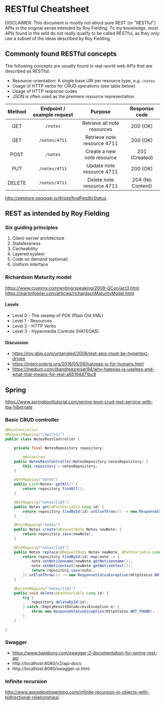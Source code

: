 # RESTful Cheatsheet

DISCLAIMER: This document is mostly *not* about pure REST (or "RESTful") APIs in the original sense intended by Roy Fielding. To my knowledge, most APIs found in the wild do not really qualify to be called RESTful, as they only use a subset of the ideas described by Roy Fielding.

## Commonly found RESTful concepts

The following concepts are usually found in real-world web APIs that are described as RESTful:

* Resource-orientation: A single base URI per resource type, e.g. ```/notes```
* Usage of HTTP verbs for CRUD operations (see table below)
* Usage of HTTP response codes
* JSON is often used as the premiere resource representation

| Method | Endpoint / example request |           Purpose           |   Response code  |
|:------:|:--------------------------:|:---------------------------:|:----------------:|
| GET    | ```/notes```               | Retrieve all note resources |     200 (OK)     |
| GET    | ```/notes/4711```          | Retrieve note resource 4711 |     200 (OK)     |
| POST   | ```/notes```               | Create a new note resource  |   201 (Created)  |
| PUT    | ```/notes/4711```          | Update note resource 4711   |     200 (OK)     |
| DELETE | ```/notes/4711```          | Delete note resource 4711   | 204 (No Content) |

http://petstore.swagger.io/#/pet/findPetsByStatus

## REST as intended by Roy Fielding

### Six guiding principles

1. Client-server architecture
1. Statelessness
1. Cacheability
1. Layered system
1. Code on demand (optional)
1. Uniform interface

### Richardson Maturity model

https://www.crummy.com/writing/speaking/2008-QCon/act3.html
https://martinfowler.com/articles/richardsonMaturityModel.html

#### Levels

* Level 0 - The swamp of POX (Plain Old XML)
* Level 1 - Resources
* Level 2 - HTTP Verbs
* Level 3 - Hypermedia Controls (HATEOAS)

#### Discussion

* https://roy.gbiv.com/untangled/2008/rest-apis-must-be-hypertext-driven
* https://intercoolerjs.org/2016/05/08/hatoeas-is-for-humans.html
* https://medium.com/@andreasreiser94/why-hateoas-is-useless-and-what-that-means-for-rest-a65194471bc8

## Spring

https://www.springboottutorial.com/spring-boot-crud-rest-service-with-jpa-hibernate

### Basic CRUD controller

```java
@RestController
@RequestMapping("/api/v1/")
public class NotesRestController {

	private final NotesRepository repository;

        @Autowired
	public NotesRestController(NotesRepository notesRepository) {
		this.repository = notesRepository;
	}

	@GetMapping("notes")
	public List<Notes> getAll() {
		return repository.findAll();
	}

	@GetMapping("notes/{id}")
	public Notes get(@PathVariable Long id) {
		return repository.findById(id).orElseThrow(() -> new ResponseStatusException(HttpStatus.NOT_FOUND));
	}

	@PostMapping("notes")
	public Notes create(@RequestBody Notes newNote) {
		return repository.save(newNote);
	}

	@PutMapping("notes/{id}")
	public Notes replace(@RequestBody Notes newNote, @PathVariable Long id) {
		return repository.findById(id).map(note -> {
			note.setNotizenname(newNote.getNotizenname());
			note.setNotizentext(newNote.getNotizentext());
			return repository.save(note);
		}).orElseThrow(() -> new ResponseStatusException(HttpStatus.NOT_FOUND));
	}

	@DeleteMapping("notes/{id}")
	public void delete(@PathVariable Long id) {
		try {
			repository.deleteById(id);
		} catch (EmptyResultDataAccessException e) {
			throw new ResponseStatusException(HttpStatus.NOT_FOUND);
		}
	}

}
```

### Swagger

* https://www.baeldung.com/swagger-2-documentation-for-spring-rest-api
* http://localhost:8080/v2/api-docs
* http://localhost:8080/swagger-ui.html


### Infinite recursion
http://www.appsdeveloperblog.com/infinite-recursion-in-objects-with-bidirectional-relationships/

